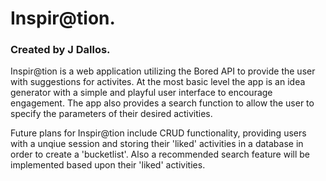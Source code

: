 # Inspir@tion.
### Created by J Dallos.

Inspir@tion is a web application utilizing the Bored API to provide the user with suggestions for activites.
At the most basic level the app is an idea generator with a simple and playful user interface to encourage engagement.
The app also provides a search function to allow the user to specify the parameters of their desired activities.

Future plans for Inspir@tion include CRUD functionality, providing users with a unqiue session and storing their 'liked' activities
in a database in order to create a 'bucketlist'. Also a recommended search feature will be implemented based upon their 'liked' activities.


